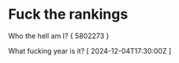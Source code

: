 # Fuck the rankings

Who the hell am I?
{ 5802273 }

What fucking year is it?
[ 2024-12-04T17:30:00Z ]
